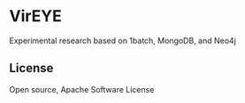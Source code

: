 # VirEYE

Experimental research based on 1batch, MongoDB, and Neo4j

## License

Open source, Apache Software License
